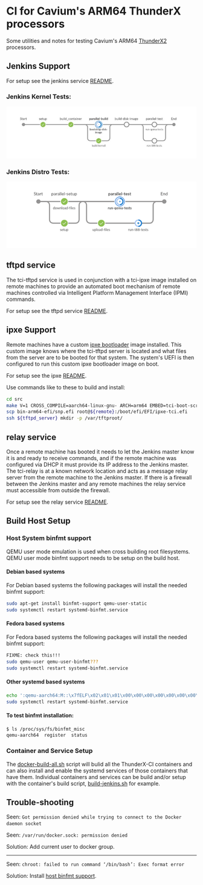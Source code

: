 # CI for Cavium's ARM64 ThunderX processors

Some utilities and notes for testing Cavium's ARM64 
[ThunderX2](https://www.cavium.com/product-thunderx2-arm-processors.html)
processors.

## Jenkins Support

For setup see the jenkins service [README](docker/jenkins/README.md).

### Jenkins Kernel Tests:

![Job Flow](images/kernel-test-flow.png)

### Jenkins Distro Tests:

![Job Flow](images/distro-test-flow.png)

## tftpd service

The tci-tftpd service is used in conjunction with a tci-ipxe image installed
on remote machines to provide an automated boot mechanism of remote machines
controlled via Intelligent Platform Management Interface (IPMI) commands.

For setup see the tftpd service [README](docker/tftpd/README.md).

## ipxe Support

Remote machines have a custom [ipxe bootloader](https://ipxe.org) image
installed. This custom image knows where the tci-tftpd server is located and
what files from the server are to be booted for that system.  The system's
UEFI is then configured to run this custom ipxe bootloader image on boot.


For setup see the ipxe [README](https://github.com/glevand/thunderx-ci--ipxe/blob/master/README).

Use commands like to these to build and install:

```sh
cd src
make V=1 CROSS_COMPILE=aarch64-linux-gnu- ARCH=arm64 EMBED=tci-boot-script -j $(getconf _NPROCESSORS_ONLN || echo 1) bin-arm64-efi/snp.efi
scp bin-arm64-efi/snp.efi root@${remote}:/boot/efi/EFI/ipxe-tci.efi
ssh ${tftpd_server} mkdir -p /var/tftproot/
```

## relay service

Once a remote machine has booted it needs to let the Jenkins master know it is
and ready to receive commands, and if the remote machine was configured via
DHCP it must provide its IP address to the Jenkins master.  The tci-relay
is at a known network location and acts as a message relay server from the
remote machine to the Jenkins master.  If there is a firewall between the
Jenkins master and any remote machines the relay service must accessible
from outside the firewall.

For setup see the relay service [README](docker/relay/README.md).

## Build Host Setup

### Host System binfmt support

QEMU user mode emulation is used when cross building root filesystems.  QEMU
user mode binfmt support needs to be setup on the build host.

#### Debian based systems

For Debian based systems the following packages will install the needed binfmt
support:

```sh
sudo apt-get install binfmt-support qemu-user-static
sudo systemctl restart systemd-binfmt.service
```
#### Fedora based systems

For Fedora based systems the following packages will install the needed binfmt
support:

```sh
FIXME: check this!!!
sudo qemu-user qemu-user-binfmt???
sudo systemctl restart systemd-binfmt.service
```
#### Other systemd based systems

```sh
echo ':qemu-aarch64:M::\x7fELF\x02\x01\x01\x00\x00\x00\x00\x00\x00\x00\x00\x00\x02\x00\xb7:\xff\xff\xff\xff\xff\xff\xff\x00\xff\xff\xff\xff\xff\xff\xff\xff\xfe\xff\xff:/usr/bin/qemu-aarch64-static:' | sudo tee /etc/binfmt.d/qemu-aarch64.conf > /dev/null
sudo systemctl restart systemd-binfmt.service
```

#### To test binfmt installation:

```sh
$ ls /proc/sys/fs/binfmt_misc
qemu-aarch64  register  status
```

### Container and Service Setup

The [docker-build-all.sh](docker/docker-build-all.sh) script will bulid all
the ThunderX-CI containers and can also install and enable the systemd
services of those containers that have them.  Individual containers and services can be
build and/or setup with the container's build script,
[build-jenkins.sh](docker/jenkins/build-jenkins.sh) for example.


## Trouble-shooting

Seen: `Got permission denied while trying to connect to the Docker daemon socket`

Seen: `/var/run/docker.sock: permission denied`

Solution: Add current user to docker group.

***

Seen: `chroot: failed to run command ‘/bin/bash’: Exec format error`

Solution: Install [host binfmt support](https://github.com/glevand/thunderx-ci#host-system-binfmt-support).
